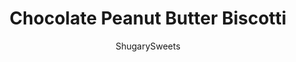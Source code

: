 ---
layout: ../../layouts/MarkdownPostLayout.astro
title: Chocolate Peanut Butter Biscotti
author: ShugarySweets
pubDate: 2019-01-15
description: "Want to learn how to make biscotti? This Chocolate Peanut Butter Biscotti Cookie is a crunchy breakfast treat that&#x27;s easier to make than you expect!"
image_url: https://www.shugarysweets.com/wp-content/uploads/2014/06/chocolate-peanut-butter-biscotti-3-e1402913393779.jpg
tags: ["Breakfast and Brunch","American"]
calories: 339
protein: 6
carbohydrates: 43
fats: 16
fiber: 2
ingredients: ["6 Tablespoons unsalted butter, softened","3/4 cup granulated sugar","1/3 cup creamy peanut butter","2 large eggs","2 cup all-purpose flour","1 teaspoon baking powder","3/4 cup Ghirardelli dark chocolate melting wafers","2 Tablespoons mini chocolate chips"]
serves: 12
time: "58 minutes"
prepTime: "15 minutes"
instructions: ["In a large bowl, beat together the butter, sugar and peanut butter until combined. Beat in eggs, one at a time. Add flour and baking powder, beat until fully incorporated.","Line a large baking sheet with parchment paper or silpat. Place dough on baking sheet and press (using floured hands) into a 12inch x 4inch rectangle. Bake for 25 minutes in a 350 degree oven. Remove and cool 10 minutes.","Slice into 3/4-1inch slices. Turn each slice carefully onto it's side. Return to oven and bake 8-10 minutes. Flip to opposite side and bake an additional 8-10 minutes. Remove and cool completely.","Melt chocolate wafers according to package directions. Dip tops of each cooled biscotti into melted chocolate and immediately add mini chocolate chips for garnish. Allow to set, about 15 minutes.","Store in an airtight container or ziploc bag for up to 10 days. ENJOY."]
nutrition: ["339 calories","43 grams carbohydrates","48 milligrams cholesterol","16 grams fat","2 grams fiber","6 grams protein","8 grams saturated fat","102 milligrams sodium","23 grams sugar","0 grams trans fat","7 grams unsaturated fat"]
---